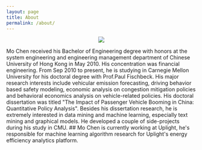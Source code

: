 ```yaml
---
layout: page
title: About
permalink: /about/
---
```

<p align="center">
  <img src="https://img1.doubanio.com/icon/ul1615492-39.jpg"/>
</p>

<p>
Mo Chen received his Bachelor of Engineering degree with honors at the system engineering and engineering management department of Chinese University of Hong Kong in May 2010. His concentration was financial engineering. From Sep 2010 to present, he is studying in Carnegie Mellon University for his doctoral degree with Prof.Paul Fischbeck. His major research interests include vehicular emission forecasting, driving behavior based safety modeling, economic analysis on congestion mitigation policies and behavioral economics analysis on vehicle-related policies. His doctoral dissertation was titled "The Impact of Passenger Vehicle Booming in China: Quantitative Policy Analysis".
Besides his dissertation research, he is extremely interested in data mining and machine learning, especially text mining and graphical models. He developed a couple of side-projects during his study in CMU.
##
Mo Chen is currently working at Uplight, he's responsible for machine learning algorithm research for Uplight's energy efficiency analytics platform.
</p>
